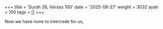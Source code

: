 +++
title = 'Surah 26, Verses 100'
date = '2025-08-27'
weight = 3032
ayah = 100
tags = []
+++

Now we have none to intercede for us,